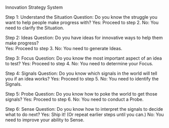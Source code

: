 Innovation Strategy System

Step 1: Understand the Situation
Question: Do you know the struggle you want to help people make progress with?
Yes: Proceed to step 2.
No: You need to clarify the Situation.

Step 2: Ideas
Question: Do you have ideas for innovative ways to help them make progress?\
Yes: Proceed to step 3.
No: You need to generate Ideas.

Step 3: Focus
Question: Do you know the most important aspect of an idea to test?
Yes: Proceed to step 4.
No: You need to determine your Focus.

Step 4: Signals
Question: Do you know which signals in the world will tell you if an idea works?
Yes: Proceed to step 5.
No: You need to identify the Signals.

Step 5: Probe
Question: Do you know how to poke the world to get those signals?
Yes: Proceed to step 6.
No: You need to conduct a Probe.

Step 6: Sense
Question: Do you know how to interpret the signals to decide what to do next?
Yes: Ship it! (Or repeat earlier steps until you can.)
No: You need to improve your ability to Sense.

